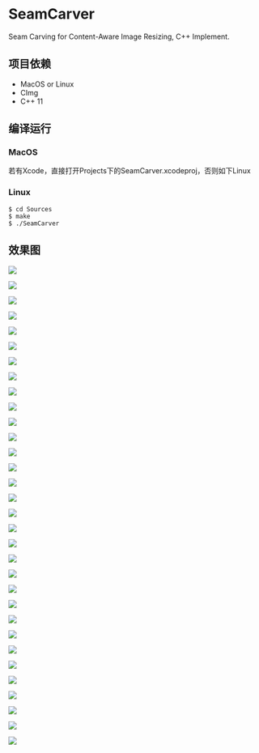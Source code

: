 # SeamCarver

Seam Carving for Content-Aware Image Resizing, C++ Implement.

## 项目依赖

- MacOS or Linux
- CImg
- C++ 11

## 编译运行

### MacOS

若有Xcode，直接打开Projects下的SeamCarver.xcodeproj，否则如下Linux

### Linux

~~~
$ cd Sources
$ make
$ ./SeamCarver
~~~

## 效果图

![](Inputs/1.jpg)

![](Outputs/1_横向收缩_seams.jpg)

![](Outputs/1_横向收缩.jpg)

![](Outputs/1_纵向伸展_seams.jpg)

![](Outputs/1_纵向伸展.jpg)

![](Inputs/2.png)

![](Outputs/2_横向收缩_seams.png)

![](Outputs/2_横向收缩.png)

![](Inputs/3.jpg)

![](Outputs/3_横向收缩_seams.jpg)

![](Outputs/3_横向收缩.jpg)

![](Inputs/4.jpg)

![](Outputs/4_横向收缩_seams.jpg)

![](Outputs/4_横向收缩.jpg)

![](Inputs/5.jpg)

![](Outputs/5_横向收缩_seams.jpg)

![](Outputs/5_横向收缩.jpg)

![](Inputs/6.jpg)

![](Outputs/6_横向收缩_seams.jpg)

![](Outputs/6_横向收缩.jpg)

![](Inputs/7.jpg)

![](Outputs/7_横向收缩_seams.jpg)

![](Outputs/7_横向收缩.jpg)

![](Inputs/8.jpg)

![](Outputs/8_横向收缩_seams.jpg)

![](Outputs/8_横向收缩.jpg)

![](Inputs/9.jpg)

![](Outputs/9_横向收缩_seams.jpg)

![](Outputs/9_横向收缩.jpg)

![](Inputs/10.jpg)

![](Outputs/10_横向收缩_seams.jpg)

![](Outputs/10_横向收缩.jpg)
